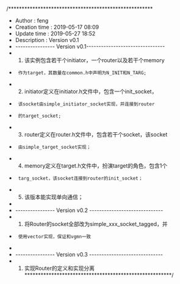 /******************************************************
 * Author        : feng
 * Creation time : 2019-05-17 08:09
 * Update time   : 2019-05-27 18:52
 * Description   : Version v0.1
 *	---------------- Version v0.1--------------------------------
 *	1.	该实例包含若干个initiator，一个router以及若干个memory
 *		作为target，其数量在common.h中声明为N_INIT和N_TARG;
 *	2.	initiator定义在initiator.h文件中，包含一个init_socket，
 *		该socket由simple_initiator_socket实现，并连接到router
 *		的target_socket;
 *	3.	router定义在router.h文件中，包含若干个socket，该socket
 *		由simple_target_socket实现；
 *	4.	memory定义在target.h文件中，扮演target的角色，包含1个
 *		targ_socket，该socket连接到router的init_socket；
 *	5.	该版本能实现单向通信；
 *
 *	---------------- Version v0.2 ------------------------------
 *	1.	将Router的socket全部改为simple_xxx_socket_tagged，并
 *		使用vector实现，保证和vgmn一致
 *
 *	---------------- Version v0.3 ------------------------------
 *	1.	实现Router的定义和实现分离
*******************************************************/
